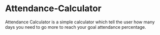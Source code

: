 # Attendance-Calculator
Attendance Calculator is a simple calculator  which tell the user how many days you need to go more to reach your goal attendance percentage.
